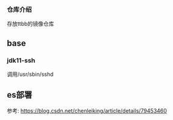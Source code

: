 ### 仓库介绍
存放ttbb的镜像仓库

## base

### jdk11-ssh
调用/usr/sbin/sshd


## es部署
参考: https://blog.csdn.net/chenleiking/article/details/79453460